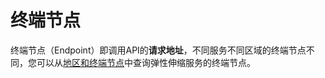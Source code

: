 # 终端节点<a name="zh-cn_topic_2019053003"></a>

终端节点（Endpoint）即调用API的**请求地址**，不同服务不同区域的终端节点不同，您可以从[地区和终端节点](https://developer.huaweicloud.com/endpoint?AS)中查询弹性伸缩服务的终端节点。

